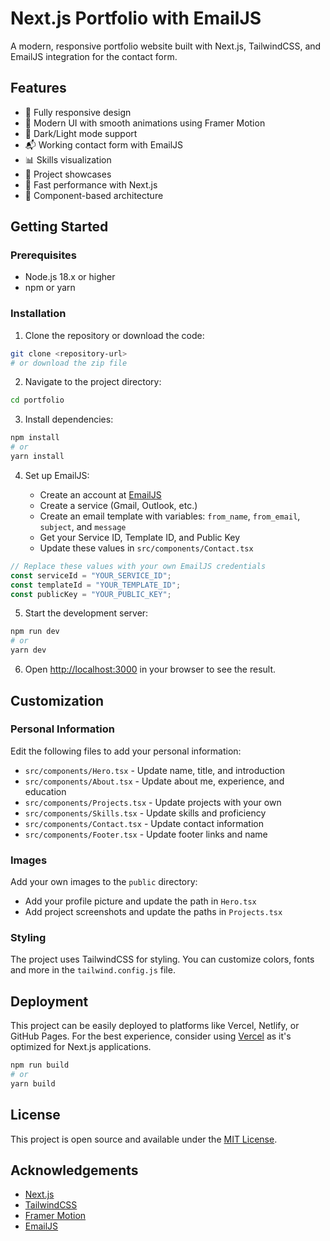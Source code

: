 # Next.js Portfolio with EmailJS

A modern, responsive portfolio website built with Next.js, TailwindCSS, and EmailJS integration for the contact form.

## Features

- 📱 Fully responsive design
- 🎨 Modern UI with smooth animations using Framer Motion
- 🌙 Dark/Light mode support
- 📬 Working contact form with EmailJS
- 📊 Skills visualization
- 📝 Project showcases
- 🚀 Fast performance with Next.js
- 🧩 Component-based architecture

## Getting Started

### Prerequisites

- Node.js 18.x or higher
- npm or yarn

### Installation

1. Clone the repository or download the code:

```bash
git clone <repository-url>
# or download the zip file
```

2. Navigate to the project directory:

```bash
cd portfolio
```

3. Install dependencies:

```bash
npm install
# or
yarn install
```

4. Set up EmailJS:

   - Create an account at [EmailJS](https://www.emailjs.com/)
   - Create a service (Gmail, Outlook, etc.)
   - Create an email template with variables: `from_name`, `from_email`, `subject`, and `message`
   - Get your Service ID, Template ID, and Public Key
   - Update these values in `src/components/Contact.tsx`

```typescript
// Replace these values with your own EmailJS credentials
const serviceId = "YOUR_SERVICE_ID";
const templateId = "YOUR_TEMPLATE_ID";
const publicKey = "YOUR_PUBLIC_KEY";
```

5. Start the development server:

```bash
npm run dev
# or
yarn dev
```

6. Open [http://localhost:3000](http://localhost:3000) in your browser to see the result.

## Customization

### Personal Information

Edit the following files to add your personal information:

- `src/components/Hero.tsx` - Update name, title, and introduction
- `src/components/About.tsx` - Update about me, experience, and education
- `src/components/Projects.tsx` - Update projects with your own
- `src/components/Skills.tsx` - Update skills and proficiency
- `src/components/Contact.tsx` - Update contact information
- `src/components/Footer.tsx` - Update footer links and name

### Images

Add your own images to the `public` directory:

- Add your profile picture and update the path in `Hero.tsx`
- Add project screenshots and update the paths in `Projects.tsx`

### Styling

The project uses TailwindCSS for styling. You can customize colors, fonts and more in the `tailwind.config.js` file.

## Deployment

This project can be easily deployed to platforms like Vercel, Netlify, or GitHub Pages. For the best experience, consider using [Vercel](https://vercel.com/) as it's optimized for Next.js applications.

```bash
npm run build
# or
yarn build
```

## License

This project is open source and available under the [MIT License](LICENSE).

## Acknowledgements

- [Next.js](https://nextjs.org/)
- [TailwindCSS](https://tailwindcss.com/)
- [Framer Motion](https://www.framer.com/motion/)
- [EmailJS](https://www.emailjs.com/)
